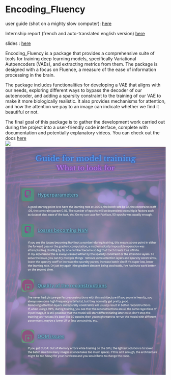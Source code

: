 # Encoding_Fluency 
user guide (shot on a mighty slow computer): [here](https://player.vimeo.com/video/846560884) 

Internship report (french and auto-translated english version) [here](https://github.com/RolandBERTINJOHANNET/Encoding_Fluency/tree/main/extra) 

slides : [here](https://www.canva.com/design/DAFnG0_1W7A/zEHwQQ2ThXl_KOY__gZqTw/view?utm_content=DAFnG0_1W7A&utm_campaign=designshare&utm_medium=link&utm_source=publishsharelink) 

Encoding_Fluency is a package that provides a comprehensive suite of tools for training deep learning models, specifically Variational Autoencoders (VAEs), and extracting metrics from them. The package is designed with a focus on Fluence, a measure of the ease of information processing in the brain.

The package includes functionalities for developing a VAE that aligns with our needs, exploring different ways to bypass the decoder of our autoencoder, and adding a sparsity constraint to the training of our VAE to make it more biologically realistic. It also provides mechanisms for attention, and how the attention we pay to an image can indicate whether we find it beautiful or not.

The final goal of this package is to gather the development work carried out during the project into a user-friendly code interface, complete with documentation and potentially explanatory videos. 
You can check out the docs [here](https://encoding-fluence-docs.readthedocs.io/en/latest/)    
![](extra/architecture.png)
![](extra/guide_entrainement.png)


